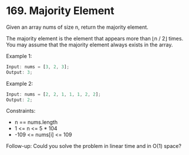 # 169. Majority Element

Given an array nums of size n, return the majority element.

The majority element is the element that appears more than ⌊n / 2⌋ times. You may assume that the majority element always exists in the array.

Example 1:

```js
Input: nums = [3, 2, 3];
Output: 3;
```

Example 2:

```js
Input: nums = [2, 2, 1, 1, 1, 2, 2];
Output: 2;
```

Constraints:

- n == nums.length
- 1 <= n <= 5 \* 104
- -109 <= nums[i] <= 109

Follow-up: Could you solve the problem in linear time and in O(1) space?
